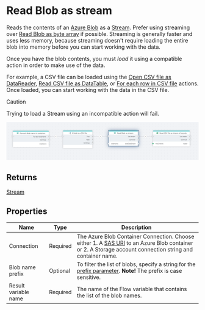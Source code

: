 # Read Blob as stream

Reads the contents of an [Azure Blob](https://learn.microsoft.com/en-us/azure/storage/blobs/) as a [Stream](https://learn.microsoft.com/en-us/dotnet/api/system.io.stream). Prefer using streaming over [Read Blob as byte array](read-blob-as-byte-array.md) if possible. Streaming is generally faster and uses less memory, because streaming doesn't require loading the entire blob into memory before you can start working with the data.

Once you have the blob contents, you must _load_ it using a compatible action in order to make use of the data.

For example, a CSV file can be loaded using the [Open CSV file as DataReader](../csv/open-csv-file-as-datareader.md), [Read CSV file as DataTable](../csv/read-csv-file-as-datatable.md), or [For each row in CSV file](../csv/for-each-row.md) actions. Once loaded, you can start working with the data in the CSV file.

> [!CAUTION]
> Trying to load a Stream using an incompatible action will fail.

![img](../../../../images/flow/read-blob-as-stream.png)

## Returns

[Stream](https://learn.microsoft.com/en-us/dotnet/api/system.io.stream)

## Properties

| Name                 | Type     | Description  |
| -------------------- | -------- | -------------------------------------------- |
| Connection       | Required  | The Azure Blob Container Connection. Choose either 1. A [SAS URI](https://learn.microsoft.com/en-us/azure/storage/common/storage-sas-overview) to an Azure Blob container or 2. A Storage account connection string and container name.       |
| Blob name prefix     | Optional | To filter the list of blobs, specify a string for the [prefix parameter](https://learn.microsoft.com/en-us/azure/storage/blobs/storage-blobs-list#filter-results-with-a-prefix). **Note!** The prefix is case sensitive. |
| Result variable name | Required | The name of the Flow variable that contains the list of the blob names.                                                                                                                                                  |
